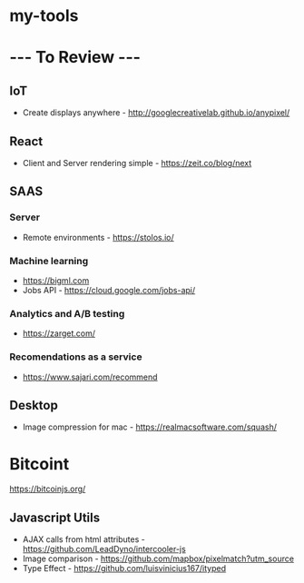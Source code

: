 # my-tools

# --- To Review ---

## IoT
- Create displays anywhere - http://googlecreativelab.github.io/anypixel/

## React
- Client and Server rendering simple - https://zeit.co/blog/next

## SAAS

### Server

- Remote environments - https://stolos.io/

### Machine learning
- https://bigml.com
- Jobs API - https://cloud.google.com/jobs-api/

### Analytics and A/B testing

- https://zarget.com/

### Recomendations as a service

- https://www.sajari.com/recommend


## Desktop

- Image compression for mac - https://realmacsoftware.com/squash/

# Bitcoint

https://bitcoinjs.org/

## Javascript Utils

- AJAX calls from html attributes - https://github.com/LeadDyno/intercooler-js
- Image comparison - https://github.com/mapbox/pixelmatch?utm_source
- Type Effect - https://github.com/luisvinicius167/ityped
